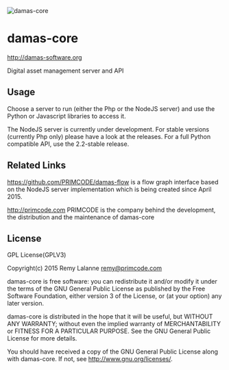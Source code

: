 <img src="http://damas-software.com/bin/damas_logo.png" alt="damas-core"/>


# damas-core
http://damas-software.org

Digital asset management server and API

## Usage
Choose a server to run (either the Php or the NodeJS server) and use the Python or Javascript libraries to access it.

The NodeJS server is currently under development. For stable versions (currently Php only) please have a look at the releases. For a full Python compatible API, use the 2.2-stable release.

## Related Links

https://github.com/PRIMCODE/damas-flow is a flow graph interface based on the NodeJS server implementation which is being created since April 2015.

http://primcode.com PRIMCODE is the company behind the development, the distribution and the maintenance of damas-core


## License
GPL License(GPLV3)

Copyright(c) 2015 Remy Lalanne remy@primcode.com

damas-core is free software: you can redistribute it and/or modify
it under the terms of the GNU General Public License as published by
the Free Software Foundation, either version 3 of the License, or
(at your option) any later version.

damas-core is distributed in the hope that it will be useful,
but WITHOUT ANY WARRANTY; without even the implied warranty of
MERCHANTABILITY or FITNESS FOR A PARTICULAR PURPOSE.  See the
GNU General Public License for more details.

You should have received a copy of the GNU General Public License
along with damas-core.  If not, see <http://www.gnu.org/licenses/>.

